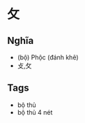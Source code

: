 # 攵

## Nghĩa
* (bộ) Phộc (đánh khẽ)
* 攴,攵

## Tags
* bộ thủ
* bộ thủ 4 nét

<script>window.HANZI_FIELD='攵';</script>